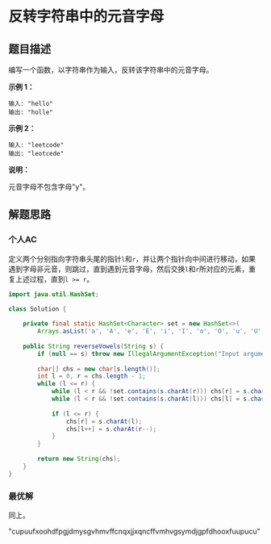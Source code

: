 # 反转字符串中的元音字母

## 题目描述

编写一个函数，以字符串作为输入，反转该字符串中的元音字母。

**示例 1：**

```
输入: "hello"
输出: "holle"
```

**示例 2：**

```
输入: "leetcode"
输出: "leotcede"
```

**说明：**

元音字母不包含字母"y"。

## 解题思路

### 个人AC

定义两个分别指向字符串头尾的指针`l`和`r`，并让两个指针向中间进行移动，如果遇到字母非元音，则跳过，直到遇到元音字母，然后交换`l`和`r`所对应的元素，重复上述过程，直到`l >= r`。

```Java
import java.util.HashSet;

class Solution {
    
    private final static HashSet<Character> set = new HashSet<>(
        Arrays.asList('a', 'A', 'e', 'E', 'i', 'I', 'o', 'O', 'u', 'U'));
    
    public String reverseVowels(String s) {
        if (null == s) throw new IllegalArgumentException("Input argument can't be null!");
        
        char[] chs = new char[s.length()];
        int l = 0, r = chs.length - 1;
        while (l <= r) {
            while (l < r && !set.contains(s.charAt(r))) chs[r] = s.charAt(r--);
            while (l < r && !set.contains(s.charAt(l))) chs[l] = s.charAt(l++);
            
            if (l <= r) {
                chs[r] = s.charAt(l);
                chs[l++] = s.charAt(r--);
            }
        }
        
        return new String(chs);
    }
}
```

### 最优解

同上。

"cupuufxoohdfpgjdmysgvhmvffcnqxjjxqncffvmhvgsymdjgpfdhooxfuupucu"